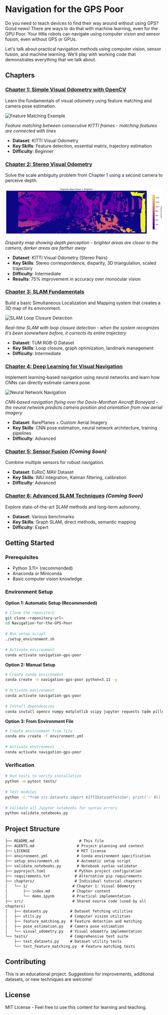 # Navigation for the GPS Poor

Do you need to teach devices to find their way around without using GPS?  Good news!  There are ways to do that with machine learning, even for the GPU Poor.  Your little robots can navigate using computer vision and sensor fusion, even without GPS or GPUs.

Let's talk about practical navigation methods using computer vision, sensor fusion, and machine learning.  We'll play with working code that demonstrates everything that we talk about.

## Chapters

### [Chapter 1: Simple Visual Odometry with OpenCV](chapters/1/index.md)
Learn the fundamentals of visual odometry using feature matching and camera pose estimation.

![Feature Matching Example](chapters/1/images/sequence_00_features.gif)

*Feature matching between consecutive KITTI frames - matching features are connected with lines*

- **Dataset**: KITTI Visual Odometry
- **Key Skills**: Feature detection, essential matrix, trajectory estimation
- **Difficulty**: Beginner

### [Chapter 2: Stereo Visual Odometry](chapters/2/index.md)
Solve the scale ambiguity problem from Chapter 1 using a second camera to perceive depth.

![Disparity Map](chapters/2/images/disparity_visualization.png)

*Disparity map showing depth perception - brighter areas are closer to the camera, darker areas are farther away*

- **Dataset**: KITTI Visual Odometry (Stereo Pairs)
- **Key Skills**: Stereo correspondence, disparity, 3D triangulation, scaled trajectory
- **Difficulty**: Intermediate
- **Results**: 75% improvement in accuracy over monocular vision

### [Chapter 3: SLAM Fundamentals](chapters/3/index.md)
Build a basic Simultaneous Localization and Mapping system that creates a 3D map of its environment.

![SLAM Loop Closure Detection](chapters/3/images/tum_slam_loop_closures.gif)

*Real-time SLAM with loop closure detection - when the system recognizes it's been somewhere before, it corrects its entire trajectory*

- **Dataset**: TUM RGB-D Dataset
- **Key Skills**: Loop closure, graph optimization, landmark management
- **Difficulty**: Intermediate

### [Chapter 4: Deep Learning for Visual Navigation](chapters/4/index.md)
Implement learning-based navigation using neural networks and learn how CNNs can directly estimate camera pose.

![Neural Network Navigation](chapters/4/images/boneyard_flyover.gif)

*CNN-based navigation flying over the Davis-Monthan Aircraft Boneyard - the neural network predicts camera position and orientation from raw aerial imagery*

- **Dataset**: RarePlanes + Custom Aerial Imagery
- **Key Skills**: CNN pose estimation, neural network architecture, training pipelines
- **Difficulty**: Advanced

### [Chapter 5: Sensor Fusion](chapters/5/) *(Coming Soon)*
Combine multiple sensors for robust navigation.
- **Dataset**: EuRoC MAV Dataset
- **Key Skills**: IMU integration, Kalman filtering, calibration
- **Difficulty**: Advanced

### [Chapter 6: Advanced SLAM Techniques](chapters/6/) *(Coming Soon)*
Explore state-of-the-art SLAM methods and long-term autonomy.
- **Dataset**: Various benchmarks
- **Key Skills**: Graph SLAM, direct methods, semantic mapping
- **Difficulty**: Expert

## Getting Started

### Prerequisites
- Python 3.11+ (recommended)
- Anaconda or Miniconda
- Basic computer vision knowledge

### Environment Setup

**Option 1: Automatic Setup (Recommended)**
```bash
# Clone the repository
git clone <repository-url>
cd Navigation-for-the-GPS-Poor

# Run setup script
./setup_environment.sh

# Activate environment
conda activate navigation-gps-poor
```

**Option 2: Manual Setup**
```bash
# Create conda environment
conda create -n navigation-gps-poor python=3.11 -y

# Activate environment
conda activate navigation-gps-poor

# Install dependencies
conda install opencv numpy matplotlib scipy jupyter requests tqdm pillow pytest -y
```

**Option 3: From Environment File**
```bash
# Create environment from file
conda env create -f environment.yml

# Activate environment
conda activate navigation-gps-poor
```

### Verification
```bash
# Run tests to verify installation
python -m pytest tests/

# Test modules
python -c "from src.datasets import KITTIDatasetFetcher; print('✅ All modules working!')"

# Validate all Jupyter notebooks for syntax errors
python validate_notebooks.py
```

## Project Structure

```
├── README.md                    # This file
├── AGENTS.md                   # Project planning and context
├── LICENSE                     # MIT license
├── environment.yml             # Conda environment specification
├── setup_environment.sh        # Automatic setup script
├── validate_notebooks.py       # Notebook syntax validator
├── pyproject.toml             # Python project configuration
├── requirements.txt           # Alternative pip requirements
├── chapters/                  # Individual tutorial chapters
│   └── 1/                    # Chapter 1: Visual Odometry
│       ├── index.md          # Chapter content
│       └── demo.ipynb        # Practical implementation
├── src/                      # Shared source code (used by all chapters)
│   ├── datasets.py          # Dataset fetching utilities
│   ├── utils.py             # Computer vision utilities
│   ├── feature_matching.py  # Feature detection and matching
│   ├── pose_estimation.py   # Camera pose estimation
│   └── visual_odometry.py   # Visual odometry implementation
└── tests/                   # Comprehensive test suite
    ├── test_datasets.py     # Dataset utility tests
    └── test_feature_matching.py  # Feature matching tests
```

## Contributing

This is an educational project. Suggestions for improvements, additional datasets, or new techniques are welcome!

## License

MIT License - Feel free to use this content for learning and teaching.
